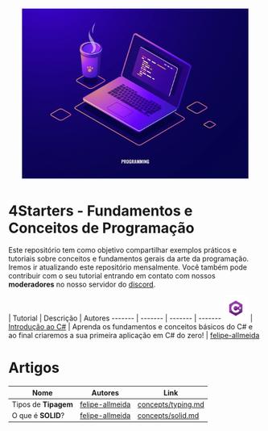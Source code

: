 <h1 align="center">
  <img src="/Images/concepts.jpg" alt="Concepts" width="450px" />
</h1>

# **4Starters** - Fundamentos e Conceitos de Programação

Este repositório tem como objetivo compartilhar exemplos práticos e tutoriais sobre conceitos e fundamentos gerais da arte da programação.
Iremos ir atualizando este repositório mensalmente. Você também pode contribuir com o seu tutorial entrando em contato com nossos **moderadores** no nosso servidor do [discord](https://discord.gg/FvkzVcr).
<br>

 | Tutorial | Descrição | Autores
------- | ------- | ------- | -------
<img src="/Images/csharp_logo.png" width="50px" /> | [Introdução ao C#](https://github.com/Pampa-Devs/4starters/blob/master/Fundamentals/csharp/README.md) | Aprenda os fundamentos e conceitos básicos do C# e ao final criaremos a sua primeira aplicação em C# do zero! | [felipe-allmeida](https://github.com/felipe-allmeida)

# Artigos

Nome | Autores | Link
------- | ------- | -------
Tipos de **Tipagem** | [felipe-allmeida](https://github.com/felipe-allmeida) | [concepts/typing.md](https://github.com/Pampa-Devs/4starters/blob/master/Concepts/typing.md)
O que é **SOLID**? | [felipe-allmeida](https://github.com/felipe-allmeida) | [concepts/solid.md](https://github.com/Pampa-Devs/4starters/blob/master/Concepts/solid.md)
